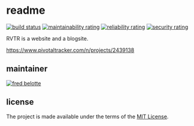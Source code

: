 # readme

[![build status](https://github.com/RVTR/rvtr/workflows/build/badge.svg)](https://github.com/RVTR/rvtr/actions?query=workflow%3Abuild)
[![maintainability rating](https://sonarcloud.io/api/project_badges/measure?project=rvtr_app&metric=sqale_rating)](https://sonarcloud.io/dashboard?id=rvtr_app)
[![reliability rating](https://sonarcloud.io/api/project_badges/measure?project=rvtr_app&metric=reliability_rating)](https://sonarcloud.io/dashboard?id=rvtr_app)
[![security rating](https://sonarcloud.io/api/project_badges/measure?project=rvtr_app&metric=security_rating)](https://sonarcloud.io/dashboard?id=rvtr_app)

RVTR is a website and a blogsite.

<https://www.pivotaltracker.com/n/projects/2439138>

## maintainer

[![fred belotte][avatar_fb]][github_fb]

## license

The project is made available under the terms of the [MIT License][license_mit].

[avatar_fb]: https://avatars1.githubusercontent.com/u/22018714?s=115&u=f98957700fffa1dafd554980635726675430e587&v=4 "fred belotte"
[github_fb]: https://github.com/fredbelotte "fred belotte"
[license_mit]: https://github.com/RVTR/rvtr/blob/master/LICENSE "mit license"
